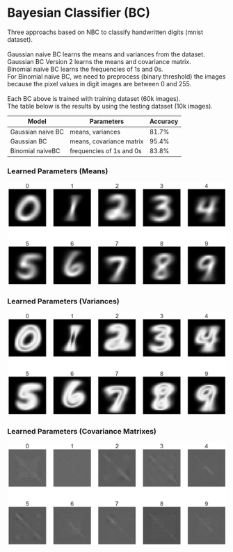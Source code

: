 # Bayesian Classifier (BC)
Three approachs based on NBC to classify handwritten digits (mnist dataset).
<br>
<br>
Gaussian naive BC learns the means and variances from the dataset.
<br>
Gaussian BC Version 2 learns the means and covariance matrix.
<br>
Binomial naive BC learns the frequencies of 1s and 0s.
<br>
For Binomial naive BC, we need to preprocess (binary threshold) the images because the pixel values in digit images are between 0 and 255.
<br>
<br>
Each BC above is trained with training dataset (60k images).
<br>
The table below is the results by using the testing dataset (10k images).

Model	| Parameters | 	Accuracy
------|------------|-----------
Gaussian naive BC | means, variances |	81.7%
Gaussian BC |	means, covariance matrix | 	95.4%
Binomial naiveBC | frequencies of 1s and 0s	| 83.8%

### Learned Parameters (Means)

![Mean of Each Category](/Parameters%20&%20Results/means.png)

### Learned Parameters (Variances)

![Variance of Each Category](/Parameters%20&%20Results/variances.png)

### Learned Parameters (Covariance Matrixes)

![covariance matrix of Each Category](/Parameters%20&%20Results/covariance%20matrix.png)

